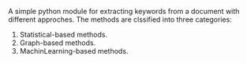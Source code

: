 A simple python module for extracting keywords from a document with different approches.
The methods are clssified into three categories:
<ol>
    <li>Statistical-based methods.</li>
    <li>Graph-based methods.</li>
    <li>MachinLearning-based methods.</li>
</ol> 